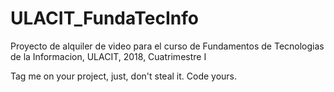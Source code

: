 # ULACIT_FundaTecInfo

Proyecto de alquiler de video para el curso de Fundamentos de Tecnologias de la Informacion, ULACIT, 2018, Cuatrimestre I

Tag me on your project, just, don't steal it. Code yours.
